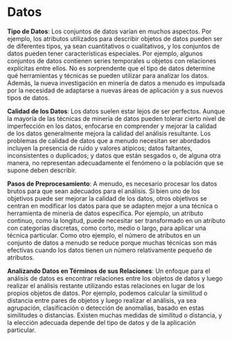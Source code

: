 # Datos

**Tipo de Datos**: Los conjuntos de datos varían en muchos aspectos. Por ejemplo, los atributos utilizados para describir objetos de datos pueden ser de diferentes tipos, ya sean cuantitativos o cualitativos, y los conjuntos de datos pueden tener características especiales. Por ejemplo, algunos conjuntos de datos contienen series temporales u objetos con relaciones explícitas entre ellos. No es sorprendente que el tipo de datos determine qué herramientas y técnicas se pueden utilizar para analizar los datos. Además, la nueva investigación en minería de datos a menudo es impulsada por la necesidad de adaptarse a nuevas áreas de aplicación y a sus nuevos tipos de datos.

**Calidad de los Datos**: Los datos suelen estar lejos de ser perfectos. Aunque la mayoría de las técnicas de minería de datos pueden tolerar cierto nivel de imperfección en los datos, enfocarse en comprender y mejorar la calidad de los datos generalmente mejora la calidad del análisis resultante. Los problemas de calidad de datos que a menudo necesitan ser abordados incluyen la presencia de ruido y valores atípicos; datos faltantes, inconsistentes o duplicados; y datos que están sesgados o, de alguna otra manera, no representan adecuadamente el fenómeno o la población que se supone deben describir.

**Pasos de Preprocesamiento**: A menudo, es necesario procesar los datos brutos para que sean adecuados para el análisis. Si bien uno de los objetivos puede ser mejorar la calidad de los datos, otros objetivos se centran en modificar los datos para que se adapten mejor a una técnica o herramienta de minería de datos específica. Por ejemplo, un atributo continuo, como la longitud, puede necesitar ser transformado en un atributo con categorías discretas, como corto, medio o largo, para aplicar una técnica particular. Como otro ejemplo, el número de atributos en un conjunto de datos a menudo se reduce porque muchas técnicas son más efectivas cuando los datos tienen un número relativamente pequeño de atributos.

**Analizando Datos en Términos de sus Relaciones**: Un enfoque para el análisis de datos es encontrar relaciones entre los objetos de datos y luego realizar el análisis restante utilizando estas relaciones en lugar de los propios objetos de datos. Por ejemplo, podemos calcular la similitud o distancia entre pares de objetos y luego realizar el análisis, ya sea agrupación, clasificación o detección de anomalías, basado en estas similitudes o distancias. Existen muchas medidas de similitud o distancia, y la elección adecuada depende del tipo de datos y de la aplicación particular.

